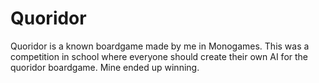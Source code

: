 # Quoridor
Quoridor is a known boardgame made by me in Monogames. This was a competition in school where everyone should create their own AI for the quoridor boardgame. Mine ended up winning.
